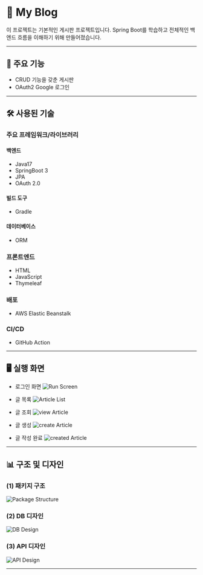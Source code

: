 # 📝 My Blog



이 프로젝트는 기본적인 게시판 프로젝트입니다. Spring Boot를 학습하고 전체적인 백엔드 흐름을 이해하기 위해 만들어졌습니다.

---

## 🚀 주요 기능
- CRUD 기능을 갖춘 게시판
- OAuth2 Google 로그인

---

## 🛠️ 사용된 기술
### 주요 프레임워크/라이브러리
#### 백엔드
- Java17
- SpringBoot 3
- JPA
- OAuth 2.0

#### 빌드 도구
- Gradle

#### 데이터베이스
- ORM

### 프론트엔드
- HTML
- JavaScript
- Thymeleaf

### 배포
- AWS Elastic Beanstalk

### CI/CD
- GitHub Action

---

## 🖥️ 실행 화면
- 로그인 화면 
![Run Screen](https://github.com/saaut/springbootProject_myBlog/assets/109278065/bc152d02-1c49-430d-9d6d-8ed60f6646ef)

- 글 목록
![Article List](https://github.com/saaut/springbootProject_myBlog/assets/109278065/c0b277b6-860c-4502-b117-371a7ebfa270)

- 글 조회
![view Article](https://github.com/saaut/springbootProject_myBlog/assets/109278065/868e3d63-2dbc-4afc-b1cd-3e191870a88c)
- 글 생성
  ![create Article](https://github.com/saaut/springbootProject_myBlog/assets/109278065/da908f9d-9580-49d6-a8c6-63f5a8abb299)
- 글 작성 완료
  ![created Article](https://github.com/saaut/springbootProject_myBlog/assets/109278065/901504e9-8e36-40a2-a191-7517f627deca)

---

## 📊 구조 및 디자인
### (1) 패키지 구조
![Package Structure](image_path)

### (2) DB 디자인
![DB Design](https://github.com/saaut/springbootProject_myBlog/assets/109278065/71cae3e2-a77d-4e42-8034-ecaf3641b210)

### (3) API 디자인
![API Design](image_path)

---